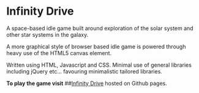 # Infinity Drive

A space-based idle game built around exploration of the solar system and other star systems in the galaxy.

A more graphical style of browser based idle game is powered through heavy use of the HTML5 canvas element.

Written using HTML, Javascript and CSS. Minimal use of general libraries including jQuery etc... favouring minimalistic tailored libraries.

**To play the game visit**
##[Infinity Drive](http://dpekkle.github.io/infinitydrive/) 
hosted on Github pages.
